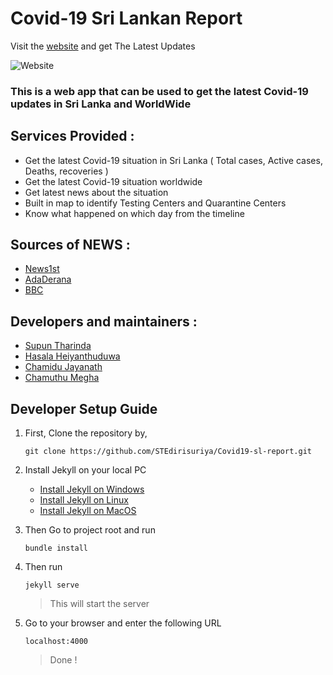 # Covid-19 Sri Lankan Report

   Visit the [website](https://covid19-sl-report.netlify.com/) and  get The Latest Updates

![Website](https://i.imgur.com/un7n8u4.png)
		

### This is a web app that can be used to get the latest Covid-19 updates in Sri Lanka and WorldWide

## **Services Provided :**

 - Get the latest Covid-19 situation in Sri Lanka ( Total cases, Active cases, Deaths, recoveries )
 - Get the latest Covid-19 situation worldwide
 - Get latest news about the situation
 - Built in map to identify Testing Centers and Quarantine Centers
 - Know what happened on which day from the timeline 

## **Sources of NEWS :**

 - [News1st](http://corona.newsfirst.lk/?lan=EN)
 - [AdaDerana](http://www.adaderana.lk/hot-news/)
 - [BBC](https://www.bbc.com/news)

## **Developers and maintainers :**

 - [Supun Tharinda](https://github.com/STEdirisuriya)
 - [Hasala Heiyanthuduwa](https://github.com/Hasala2002)
 - [Chamidu Jayanath](https://github.com/chamindujs)
 - [Chamuthu Megha](https://github.com/Chamuthu030828?tab=repositories)
 
## **Developer Setup Guide**

1. First, Clone the repository by,

	`git clone https://github.com/STEdirisuriya/Covid19-sl-report.git`

2. Install Jekyll on your local PC
	- [Install Jekyll on Windows](https://jekyllrb.com/docs/installation/windows/)		
	- [Install Jekyll on Linux](https://jekyllrb.com/docs/installation/other-linux/)	
	- [Install Jekyll on MacOS](https://jekyllrb.com/docs/installation/macos/)	
	
3. Then Go to project root and run
	```
	bundle install
	```
	
 4. Then run
	 ```
	 jekyll serve
	 ``` 

	> This will start the server

 5. Go to your browser and enter the following URL
 
	 ```
	 localhost:4000
	 ```
	 
	> Done !


